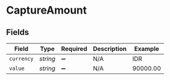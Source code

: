 # CaptureAmount


## Fields

| Field              | Type               | Required           | Description        | Example            |
| ------------------ | ------------------ | ------------------ | ------------------ | ------------------ |
| `currency`         | *string*           | :heavy_minus_sign: | N/A                | IDR                |
| `value`            | *string*           | :heavy_minus_sign: | N/A                | 90000.00           |